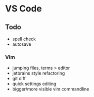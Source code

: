 # VS Code

##


## Todo

* spell check
* autosave

### Vim

* jumping files, terms > editor
* jetbrains style refactoring
* git diff
* quick settings editing
* bigger/more visible vim commandline